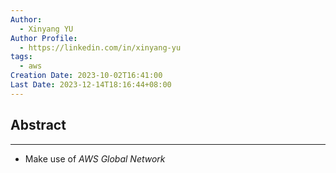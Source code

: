 ```yaml
---
Author:
  - Xinyang YU
Author Profile:
  - https://linkedin.com/in/xinyang-yu
tags:
  - aws
Creation Date: 2023-10-02T16:41:00
Last Date: 2023-12-14T18:16:44+08:00
---
```

## Abstract
---
- Make use of *AWS Global Network*